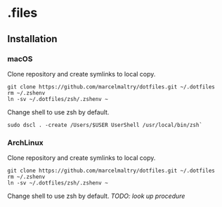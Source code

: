 # .files

## Installation

### macOS
Clone repository and create symlinks to local copy.
```shell
git clone https://github.com/marcelmaltry/dotfiles.git ~/.dotfiles
rm ~/.zshenv
ln -sv ~/.dotfiles/zsh/.zshenv ~
```
Change shell to use zsh by default.
```shell
sudo dscl . -create /Users/$USER UserShell /usr/local/bin/zsh`
```

### ArchLinux
Clone repository and create symlinks to local copy.
```shell
git clone https://github.com/marcelmaltry/dotfiles.git ~/.dotfiles
rm ~/.zshenv
ln -sv ~/.dotfiles/zsh/.zshenv ~
```

Change shell to use zsh by default.
*TODO: look up procedure*